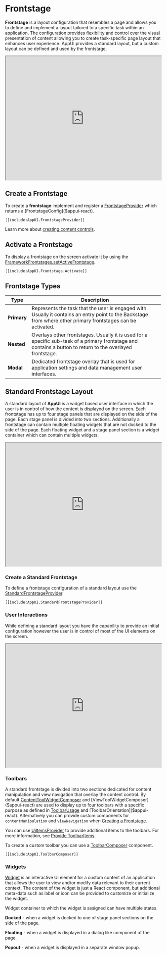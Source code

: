 # Frontstage

**Frontstage** is a layout configuration that resembles a page and allows you to define and implement a layout tailored to a specific task within an application. The configuration provides flexibility and control over the visual presentation of content allowing you to create task-specific page layout that enhances user experience. AppUI provides a standard layout, but a custom layout can be defined and used by the frontstage.

<iframe style="width:100%;height:400px" src="https://itwin.github.io/appui/543/iframe.html?args=&id=frontstage-frontstageprovider--overview&viewMode=story"></iframe>

## Create a Frontstage

To create a **frontstage** implement and register a [FrontstageProvider]($appui-react) which returns a [FrontstageConfig]($appui-react).

```tsx
[[include:AppUI.FrontstageProvider]]
```

Learn more about [creating content controls](./content-control.md#create).

## Activate a Frontstage

To display a frontstage on the screen activate it by using the [FrameworkFrontstages.setActiveFrontstage]($appui-react).

```tsx
[[include:AppUI.Frontstage.Activate]]
```

## Frontstage Types

| Type | Description |
| --- | --- |
| **Primary** | Represents the task that the user is engaged with. Usually it contains an entry point to the Backstage from where other primary frontstages can be activated. |
| **Nested** | Overlays other frontstages. Usually it is used for a specific sub-task of a primary frontstage and contains a button to return to the overlayed frontstage. |
| **Modal** | Dedicated frontstage overlay that is used for application settings and data management user interfaces. |

## Standard Frontstage Layout

A standard layout of **AppUI** is a widget based user interface in which the user is in control of how the content is displayed on the screen.
Each frontstage has up to four stage panels that are displayed on the side of the page. Each stage panel is divided into two sections.
Additionally a frontstage can contain multiple floating widgets that are not docked to the side of the page.
Each floating widget and a stage panel section is a widget container which can contain multiple widgets.

<iframe style="width:100%;height:400px" src="https://itwin.github.io/appui/543/iframe.html?args=&id=frontstage-frontstageprovider--widget-container&viewMode=story"></iframe>


### Create a Standard Frontstage

To define a frontstage configuration of a standard layout use the [StandardFrontstageProvider]($appui-react).

```tsx
[[include:AppUI.StandardFrontstageProvider]]
```

### User Interactions

While defining a standard layout you have the capability to provide an initial configuration however the user is in control of most of the UI elements on the screen.

<iframe style="width:100%;height:400px" src="https://itwin.github.io/appui/543/iframe.html?args=&id=frontstage-frontstageprovider--interaction&viewMode=story"></iframe>

### Toolbars

A standard frontstage is divided into two sections dedicated for content manipulation and view navigation that overlay the content control. By default [ContentToolWidgetComposer]($appui-react) and [ViewToolWidgetComposer]($appui-react) are used to display up to four toolbars with a specific purpose as defined in [ToolbarUsage]($appui-react) and [ToolbarOrientation]($appui-react). Alternatively you can provide custom components for `contentManipulation` and `viewNavigation` when [Creating a Frontstage](#create-a-frontstage).

You can use [UiItemsProvider]($appui-react) to provide additional items to the toolbars. For more information, see [Provide ToolbarItems](./ui-items-provider#toolbar-items).

To create a custom toolbar you can use a [ToolbarComposer]($appui-react) component.

```tsx
[[include:AppUI.ToolbarComposer]]
```

### Widgets

[Widget]($appui-react) is an interactive UI element for a custom content of an application that allows the user to view and/or modify data relevant to their current context. The content of the widget is just a React component, but additional meta-data such as label or icon can be provided to customize or initialize the widget.

Widget container to which the widget is assigned can have multiple states.

**Docked** - when a widget is docked to one of stage panel sections on the side of the page.

**Floating** - when a widget is displayed in a dialog like component of the page.

**Popout** - when a widget is displayed in a separate window popup.
